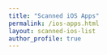 ```yaml
---
title: "Scanned iOS Apps"
permalink: /ios-apps.html
layout: scanned-ios-list
author_profile: true
---
```

